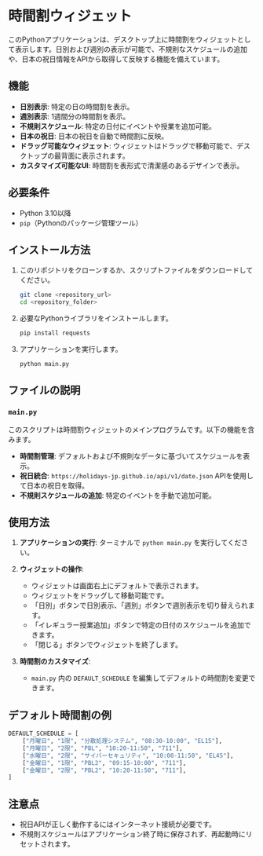 # 時間割ウィジェット

このPythonアプリケーションは、デスクトップ上に時間割をウィジェットとして表示します。日別および週別の表示が可能で、不規則なスケジュールの追加や、日本の祝日情報をAPIから取得して反映する機能を備えています。

## 機能

- **日別表示**: 特定の日の時間割を表示。
- **週別表示**: 1週間分の時間割を表示。
- **不規則スケジュール**: 特定の日付にイベントや授業を追加可能。
- **日本の祝日**: 日本の祝日を自動で時間割に反映。
- **ドラッグ可能なウィジェット**: ウィジェットはドラッグで移動可能で、デスクトップの最背面に表示されます。
- **カスタマイズ可能なUI**: 時間割を表形式で清潔感のあるデザインで表示。

## 必要条件

- Python 3.10以降
- `pip`（Pythonのパッケージ管理ツール）

## インストール方法

1. このリポジトリをクローンするか、スクリプトファイルをダウンロードしてください。

   ```bash
   git clone <repository_url>
   cd <repository_folder>
   ```

2. 必要なPythonライブラリをインストールします。

   ```bash
   pip install requests
   ```

3. アプリケーションを実行します。

   ```bash
   python main.py
   ```

## ファイルの説明

### `main.py`
このスクリプトは時間割ウィジェットのメインプログラムです。以下の機能を含みます。

- **時間割管理**: デフォルトおよび不規則なデータに基づいてスケジュールを表示。
- **祝日統合**: `https://holidays-jp.github.io/api/v1/date.json` APIを使用して日本の祝日を取得。
- **不規則スケジュールの追加**: 特定のイベントを手動で追加可能。

## 使用方法

1. **アプリケーションの実行**:
   ターミナルで `python main.py` を実行してください。

2. **ウィジェットの操作**:
   - ウィジェットは画面右上にデフォルトで表示されます。
   - ウィジェットをドラッグして移動可能です。
   - 「日別」ボタンで日別表示、「週別」ボタンで週別表示を切り替えられます。
   - 「イレギュラー授業追加」ボタンで特定の日付のスケジュールを追加できます。
   - 「閉じる」ボタンでウィジェットを終了します。

3. **時間割のカスタマイズ**:
   - `main.py` 内の `DEFAULT_SCHEDULE` を編集してデフォルトの時間割を変更できます。

## デフォルト時間割の例

```python
DEFAULT_SCHEDULE = [
    ["月曜日", "1限", "分散処理システム", "08:30-10:00", "EL15"],
    ["月曜日", "2限", "PBL", "10:20-11:50", "711"],
    ["水曜日", "2限", "サイバーセキュリティ", "10:00-11:50", "EL45"],
    ["金曜日", "1限", "PBL2", "09:15-10:00", "711"],
    ["金曜日", "2限", "PBL2", "10:20-11:50", "711"],
]
```

## 注意点

- 祝日APIが正しく動作するにはインターネット接続が必要です。
- 不規則スケジュールはアプリケーション終了時に保存されず、再起動時にリセットされます。

